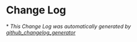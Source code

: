 # Change Log



\* *This Change Log was automatically generated by [github_changelog_generator](https://github.com/skywinder/Github-Changelog-Generator)*